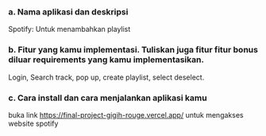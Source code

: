 ### a. Nama aplikasi dan deskripsi
Spotify: Untuk menambahkan playlist
### b. Fitur yang kamu implementasi. Tuliskan juga fitur fitur bonus diluar requirements yang kamu implementasikan.
Login, Search track, pop up, create playlist, select deselect.
### c. Cara install dan cara menjalankan aplikasi kamu
buka link https://final-project-gigih-rouge.vercel.app/ untuk mengakses website spotify
